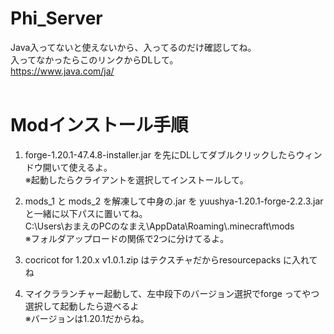 # Phi_Server
Java入ってないと使えないから、入ってるのだけ確認してね。<br>
入ってなかったらこのリンクからDLして。<br>
https://www.java.com/ja/ <br>
<br>
# Modインストール手順 <br>

1. forge-1.20.1-47.4.8-installer.jar を先にDLしてダブルクリックしたらウィンドウ開いて使えるよ。<br>
※起動したらクライアントを選択してインストールして。<br>

2. mods_1 と mods_2 を解凍して中身の.jar を yuushya-1.20.1-forge-2.2.3.jar と一緒に以下パスに置いてね。 <br>
C:\Users\おまえのPCのなまえ\AppData\Roaming\\.minecraft\mods <br>
※フォルダアップロードの関係で2つに分けてるよ。<br>

3. cocricot for 1.20.x v1.0.1.zip はテクスチャだからresourcepacks に入れてね<br>

4. マイクラランチャー起動して、左中段下のバージョン選択でforge ってやつ選択して起動したら遊べるよ<br>
※バージョンは1.20.1だからね。<br>
